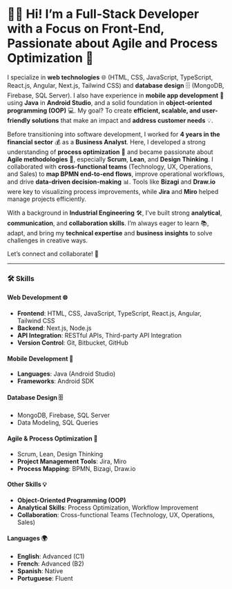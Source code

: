 # 👨‍💻 Hi! I’m a Full-Stack Developer with a Focus on Front-End, Passionate about Agile and Process Optimization 🚀

I specialize in **web technologies** 🌐 (HTML, CSS, JavaScript, TypeScript, React.js, Angular, Next.js, Tailwind CSS) and **database design** 🗄️ (MongoDB, Firebase, SQL Server). I also have experience in **mobile app development** 📱 using **Java** in **Android Studio**, and a solid foundation in **object-oriented programming (OOP)** 💻. My goal? To create **efficient, scalable, and user-friendly solutions** that make an impact and **address customer needs** 💡.

Before transitioning into software development, I worked for **4 years in the financial sector** 💰 as a **Business Analyst**. Here, I developed a strong understanding of **process optimization** 🔧 and became passionate about **Agile methodologies** 🔄, especially **Scrum**, **Lean**, and **Design Thinking**. I collaborated with **cross-functional teams** (Technology, UX, Operations, and Sales) to **map BPMN end-to-end flows**, improve operational workflows, and drive **data-driven decision-making** 📊. Tools like **Bizagi** and **Draw.io** were key to visualizing process improvements, while **Jira** and **Miro** helped manage projects efficiently.

With a background in **Industrial Engineering** 🛠️, I've built strong **analytical**, **communication**, and **collaboration skills**. I’m always eager to learn 📚, adapt, and bring my **technical expertise** and **business insights** to solve challenges in creative ways. 

Let’s connect and collaborate! 💬

---

### 🛠️ **Skills** 

#### **Web Development** 🌐
- **Frontend**: HTML, CSS, JavaScript, TypeScript, React.js, Angular, Tailwind CSS
- **Backend**: Next.js, Node.js
- **API Integration**: RESTful APIs, Third-party API Integration
- **Version Control**: Git, Bitbucket, GitHub

#### **Mobile Development** 📱
- **Languages**: Java (Android Studio)
- **Frameworks**: Android SDK

#### **Database Design** 🗄️
- MongoDB, Firebase, SQL Server
- Data Modeling, SQL Queries

#### **Agile & Process Optimization** 🔄
- Scrum, Lean, Design Thinking
- **Project Management Tools**: Jira, Miro
- **Process Mapping**: BPMN, Bizagi, Draw.io

#### **Other Skills** 💡
- **Object-Oriented Programming (OOP)**
- **Analytical Skills**: Process Optimization, Workflow Improvement
- **Collaboration**: Cross-functional Teams (Technology, UX, Operations, Sales)

#### **Languages** 🌍
- **English**: Advanced (C1)
- **French**: Advanced (B2)
- **Spanish**: Native
- **Portuguese**: Fluent

